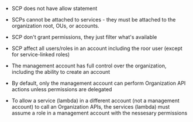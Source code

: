 - SCP does not have allow statement
- SCPs cannot be attached to services - they must be attached to the organization root, OUs, or accounts.
- SCP don't grant permissions, they just filter what's available
- SCP affect all users/roles in an account including the roor user (except for service-linked roles)



- The management account has full control over the organization, including the ability to create an account
- By default, only the management account can perform Organization API actions unless permissions are delegated
- To allow a service (lambda) in a different account (not a management account) to call an Organization APIs, the services (lambda) must assume a role in a management account with the nessesary permissions